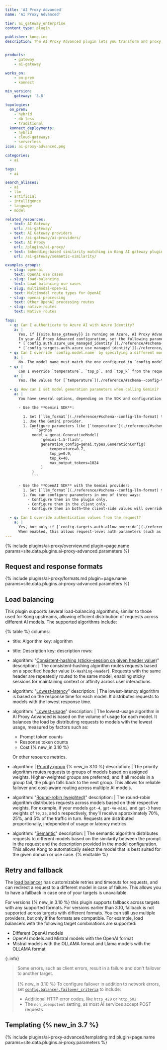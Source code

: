 ```yaml
---
title: 'AI Proxy Advanced'
name: 'AI Proxy Advanced'

tier: ai_gateway_enterprise
content_type: plugin

publisher: kong-inc
description: The AI Proxy Advanced plugin lets you transform and proxy requests to multiple AI providers and models at the same time. This lets you set up load balancing between targets.


products:
    - gateway
    - ai-gateway

works_on:
    - on-prem
    - konnect

min_version:
    gateway: '3.8'

topologies:
  on_prem:
    - hybrid
    - db-less
    - traditional
  konnect_deployments:
    - hybrid
    - cloud-gateways
    - serverless
icon: ai-proxy-advanced.png

categories:
  - ai

tags:
  - ai

search_aliases:
  - ai
  - llm
  - artificial
  - intelligence
  - language
  - model

related_resources:
  - text: AI Gateway
    url: /ai-gateway/
  - text: AI Gateway providers
    url: /ai-gateway/ai-providers/
  - text: AI Proxy
    url: /plugins/ai-proxy/
  - text: Embedding-based similarity matching in Kong AI gateway plugins
    url: /ai-gateway/semantic-similarity/

examples_groups:
  - slug: open-ai
    text: OpenAI use cases
  - slug: load-balancing
    text: Load balancing use cases
  - slug: multimodal-open-ai
    text: Multimodal route types for OpenAI
  - slug: openai-processing
    text: Other OpenAI processing routes
  - slug: native-routes
    text: Native routes

faqs:
  - q: Can I authenticate to Azure AI with Azure Identity?
    a: |
      Yes, if {{site.base_gateway}} is running on Azure, AI Proxy Advanced can detect the designated Managed Identity or User-Assigned Identity of that Azure Compute resource, and use it accordingly.
      In your AI Proxy Advanced configuration, set the following parameters:
      * [`config.auth.azure_use_managed_identity`](./reference/#schema--config-targets-auth-azure-use-managed-identity) to `true` to use an Azure-Assigned Managed Identity.
      * [`config.targets.auth.azure_use_managed_identity`](./reference/#schema--config-targets-auth-azure-use-managed-identity) to `true` and an [`config.targets.auth.azure_client_id`](./reference/#schema--config-targets-auth-azure-client-id) to use a User-Assigned Identity.
  - q: Can I override `config.model.name` by specifying a different model name in the request?
    a: |
      No. The model name must match the one configured in `config.model.name`. If a different model is specified in the request, the plugin returns a 400 error.
  - q: |
      Can I override `temperature`, `top_p`, and `top_k` from the request?
    a: |
      Yes. The values for [`temperature`](./reference/#schema--config-targets-model-options-temperature), [`top_p`](./reference/#schema--config-targets-model-options-top-p), and [`top_k`](./reference/#schema--config-targets-model-options-top-k) in the request take precedence over those set in `config.targets.model.options`.

  - q: How can I set model generation parameters when calling Gemini?
    a: |
      You have several options, depending on the SDK and configuration:

      - Use the **Gemini SDK**:

        1. Set [`llm_format`](./reference/#schema--config-llm-format) to `gemini`.
        1. Use the Gemini provider.
        1. Configure parameters like [`temperature`](./reference/#schema--config-targets-model-options-temperature), [`top_p`](./reference/#schema--config-targets-model-options-top-p), and [`top_k`](./reference/#schema--config-targets-model-options-top-k) on the client side:
            ```python
            model = genai.GenerativeModel(
                'gemini-1.5-flash',
                generation_config=genai.types.GenerationConfig(
                    temperature=0.7,
                    top_p=0.9,
                    top_k=40,
                    max_output_tokens=1024
                )
            )
            ```

      - Use the **OpenAI SDK** with the Gemini provider:
        1. Set [`llm_format`](./reference/#schema--config-llm-format) to `openai`.
        1. You can configure parameters in one of three ways:
          - Configure them in the plugin only.
          - Configure them in the client only.
          - Configure them in both—the client-side values will override plugin config.

  - q: Can I override authentication values from the request?
    a: |
      Yes, but only if [`config.targets.auth.allow_override`](./reference/#schema--config-targets-auth-allow-override) is set to `true` in the plugin configuration.
      When enabled, this allows request-level auth parameters (such as API keys or bearer tokens) to override the static values defined in the plugin.
---
```


{% include plugins/ai-proxy/overview.md plugin=page.name params=site.data.plugins.ai-proxy-advanced.parameters %}

## Request and response formats

{% include plugins/ai-proxy/formats.md plugin=page.name params=site.data.plugins.ai-proxy-advanced.parameters %}

## Load balancing

This plugin supports several load-balancing algorithms, similar to those used for Kong upstreams, allowing efficient distribution of requests across different AI models. The supported algorithms include:

<!--vale off-->
{% table %}
columns:
  - title: Algorithm
    key: algorithm
  - title: Description
    key: description
rows:
  - algorithm: "[Consistent-hashing (sticky-session on given header value)](/plugins/ai-proxy-advanced/examples/consistent-hashing/)"
    description: |
      The consistent-hashing algorithm routes requests based on a specified header value (`X-Hashing-Header`). Requests with the same header are repeatedly routed to the same model, enabling sticky sessions for maintaining context or affinity across user interactions.
  - algorithm: "[Lowest-latency](/plugins/ai-proxy-advanced/examples/lowest-latency/)"
    description: |
      The lowest-latency algorithm is based on the response time for each model. It distributes requests to models with the lowest response time.
  - algorithm: "[Lowest-usage](/plugins/ai-proxy-advanced/examples/lowest-usage/)"
    description: |
      The lowest-usage algorithm in AI Proxy Advanced is based on the volume of usage for each model. It balances the load by distributing requests to models with the lowest usage, measured by factors such as:

      * Prompt token counts
      * Response token counts
      * Cost {% new_in 3.10 %}

      Or other resource metrics.
  - algorithm: |
      [Priority group](/plugins/ai-proxy-advanced/examples/priority/) {% new_in 3.10 %}
    description: |
      The priority algorithm routes requests to groups of models based on assigned weights. Higher-weighted groups are preferred, and if all models in a group fail, the plugin falls back to the next group. This allows for reliable failover and cost-aware routing across multiple AI models.
  - algorithm: "[Round-robin (weighted)](/plugins/ai-proxy-advanced/examples/round-robin/)"
    description: |
      The round-robin algorithm distributes requests across models based on their respective weights. For example, if your models `gpt-4`, `gpt-4o-mini`, and `gpt-3` have weights of `70`, `25`, and `5` respectively, they’ll receive approximately 70%, 25%, and 5% of the traffic in turn. Requests are distributed proportionally, independent of usage or latency metrics.
  - algorithm: "[Semantic](/plugins/ai-proxy-advanced/examples/semantic/)"
    description: |
      The semantic algorithm distributes requests to different models based on the similarity between the prompt in the request and the description provided in the model configuration. This allows Kong to automatically select the model that is best suited for the given domain or use case.
{% endtable %}
<!--vale on-->

## Retry and fallback

The [load balancer](/ai-gateway/load-balancing/) has customizable retries and timeouts for requests, and can redirect a request to a different model in case of failure. This allows you to have a fallback in case one of your targets is unavailable.

For versions {% new_in 3.10 %} this plugin supports fallback across targets with any supported formats.
For versions earlier than 3.10, fallback is not supported across targets with different formats. You can still use multiple providers, but only if the formats are compatible.
For example, load balancers with the following target combinations are supported:
* Different OpenAI models
* OpenAI models and Mistral models with the OpenAI format
* Mistral models with the OLLAMA format and Llama models with the OLLAMA format

{:.info}
> Some errors, such as client errors, result in a failure and don't failover to another target.<br/><br/> {% new_in 3.10 %} To configure failover in addition to network errors, set [`config.balancer.failover_criteria`](/plugins/ai-proxy-advanced/reference/#schema--config-balancer-failover-criteria) to include:
> * Additional HTTP error codes, like `http_429` or `http_502`
> * The `non_idempotent` setting, as most AI services accept POST requests

## Templating {% new_in 3.7 %}

{% include plugins/ai-proxy-advanced/templating.md plugin=page.name params=site.data.plugins.ai-proxy.parameters %}